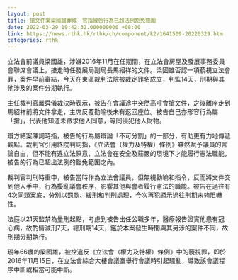 ```yaml
---
layout: post
title: 搶文件案梁國雄罪成　官指被告行為已超法例豁免範圍
date: 2022-03-29 19:42:32.000000000 +08:00
link: https://news.rthk.hk/rthk/ch/component/k2/1641509-20220329.htm
categories: rthk
---
```


立法會前議員梁國雄，涉嫌2016年11月在任期間，在立法會房屋及發展事務委員會聯席會議上，搶走時任發展局副局長馬紹祥的文件。梁國雄否認一項藐視立法會罪，案件早前審結，今天在東區裁判法院被裁定罪名成立，判監14天，刑期與其他涉及的案件分期執行。

主任裁判官嚴舜儀裁決時表示，被告在會議途中突然高呼會搶文件，之後離座走到馬紹祥前將文件拿走，主席反覆勸喻後未有返回座位。被告自己亦形容行為屬「搶」，代表他知道未徵求他人同意，等同侵犯他人財物。

辯方結案陳詞時指，被告的行為屬辯論「不可分割」的一部分，有助更有力地傳遞觀點。裁判官引用終院判詞指，《立法會（權力及特權）條例》雖然賦予議員的言論自由，但不能有違立法原意，立法會在安全及莊嚴的環境下才能履行憲法職能，被告的行為已超出法例的豁免範圍之內。

裁判官判刑時重申，被告當時作為立法會議員，但無視勸喻和指令，反而將文件交到他人手中，行為擾亂議會秩序，影響其他與會者履行憲法的職能。被告在過往有4次同類案底，分別以罰款、緩刑和判刑處理，今次再犯顯示過往刑期未夠阻嚇性。

法庭以21天監禁為量刑起點，考慮到被告出任公職多年，醫療報告證實他患有冠心病，故酌情減刑7天，總刑期14天，鑑於本案發生時間與其另涉的案件不同，故刑期分期執行。

現年66歲的梁國雄，被控違反《立法會（權力及特權）條例》中的藐視罪，即於2016年11月15日，在立法會綜合大樓會議室舉行會議時引起騷亂，導致該會議程序中斷或相當可能中斷。
